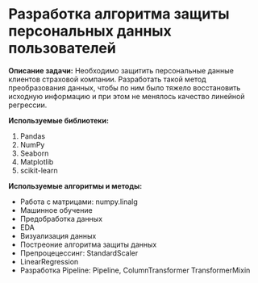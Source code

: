 # Разработка алгоритма защиты персональных данных пользователей

**Описание задачи:** Необходимо защитить персональные данные клиентов страховой компании. Разработать такой метод преобразования данных, чтобы по ним было тяжело восстановить исходную информацию и при этом не менялось качество линейной регрессии. 

**Используемые библиотеки:** 
1. Pandas
2. NumPy
3. Seaborn
4. Matplotlib
5. scikit-learn


**Используемые алгоритмы и методы:**
* Работа с матрицами: numpy.linalg
* Машинное обучение 
* Предобработка данных
* EDA
* Визуализация данных
* Постреоние алгоритма защиты данных
* Препроцецессинг: StandardScaler
* LinearRegression
* Разработка Pipeline: Pipeline, ColumnTransformer TransformerMixin
